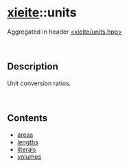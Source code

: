 # [xieite](./xieite.md)\:\:units
Aggregated in header [<xieite/units.hpp>](../../include/xieite/units.hpp)

&nbsp;

## Description
Unit conversion ratios.

&nbsp;

## Contents
- [areas](./namespaces/units/areas.md)
- [lengths](./namespaces/units/lengths.md)
- [literals](./namespaces/units/literals.md)
- [volumes](./namespaces/units/volumes.md)
